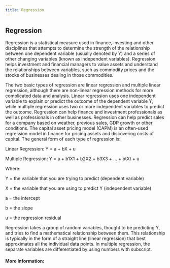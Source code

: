```yaml
---
title: Regression
---
```

## Regression

Regression is a statistical measure used in finance, investing and other disciplines that attempts to determine the strength of the relationship between one dependent variable (usually denoted by Y) and a series of other changing variables (known as independent variables). Regression helps investment and financial managers to value assets and understand the relationships between variables, such as commodity prices and the stocks of businesses dealing in those commodities.

The two basic types of regression are linear regression and multiple linear regression, although there are non-linear regression methods for more complicated data and analysis. Linear regression uses one independent variable to explain or predict the outcome of the dependent variable Y, while multiple regression uses two or more independent variables to predict the outcome.
Regression can help finance and investment professionals as well as professionals in other businesses. Regression can help predict sales for a company based on weather, previous sales, GDP growth or other conditions. The capital asset pricing model (CAPM) is an often-used regression model in finance for pricing assets and discovering costs of capital. The general form of each type of regression is:

Linear Regression: Y = a + bX + u

Multiple Regression: Y = a + b1X1 + b2X2 + b3X3 + ... + btXt + u

Where:

Y = the variable that you are trying to predict (dependent variable)

X = the variable that you are using to predict Y (independent variable)

a = the intercept

b = the slope

u = the regression residual

Regression takes a group of random variables, thought to be predicting Y, and tries to find a mathematical relationship between them. This relationship is typically in the form of a straight line (linear regression) that best approximates all the individual data points. In multiple regression, the separate variables are differentiated by using numbers with subscript.



#### More Information:
<!-- Please add any articles you think might be helpful to read before writing the article -->


